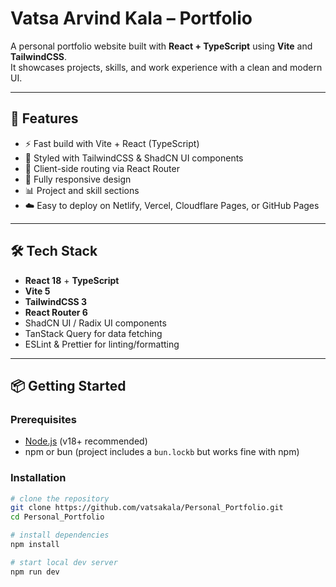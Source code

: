 # Vatsa Arvind Kala – Portfolio

A personal portfolio website built with **React + TypeScript** using **Vite** and **TailwindCSS**.  
It showcases projects, skills, and work experience with a clean and modern UI.

---

## 🚀 Features
- ⚡️ Fast build with Vite + React (TypeScript)
- 🎨 Styled with TailwindCSS & ShadCN UI components
- 🔗 Client-side routing via React Router
- 📱 Fully responsive design
- 📊 Project and skill sections
- ☁️ Easy to deploy on Netlify, Vercel, Cloudflare Pages, or GitHub Pages

---

## 🛠️ Tech Stack
- **React 18** + **TypeScript**
- **Vite 5**
- **TailwindCSS 3**
- **React Router 6**
- ShadCN UI / Radix UI components
- TanStack Query for data fetching
- ESLint & Prettier for linting/formatting

---

## 📦 Getting Started

### Prerequisites
- [Node.js](https://nodejs.org/) (v18+ recommended)
- npm or bun (project includes a `bun.lockb` but works fine with npm)

### Installation
```bash
# clone the repository
git clone https://github.com/vatsakala/Personal_Portfolio.git
cd Personal_Portfolio

# install dependencies
npm install

# start local dev server
npm run dev
